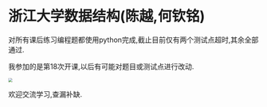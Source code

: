 # 浙江大学数据结构(陈越,何钦铭)

 

[中国大学MOOC课程]: (https://www.icourse163.org/course/ZJU-93001)
[PTA课后练习]: (https://pintia.cn/)

对所有课后练习编程题都使用python完成,截止目前仅有两个测试点超时,其余全部通过.

我参加的是第18次开课,以后有可能对题目或测试点进行改动.

<img src="C:\Users\86155\AppData\Roaming\Typora\typora-user-images\image-20220822144852999.png" style="zoom: 50%;" />

欢迎交流学习,查漏补缺.



